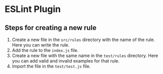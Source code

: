 # ESLint Plugin

## Steps for creating a new rule
1. Create a new file in the `src/rules` directory with the name of the rule. Here you can write the rule.
2. Add the rule to the `index.js` file.
3. Create a new file with the same name in the `test/rules` directory. Here you can add valid and invalid examples for that rule.
4. Import the file in the `test/test.js` file.